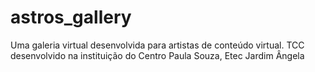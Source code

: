 # astros_gallery
Uma galeria virtual desenvolvida para artistas de conteúdo virtual. TCC desenvolvido na instituição do Centro Paula Souza, Etec Jardim Ângela

